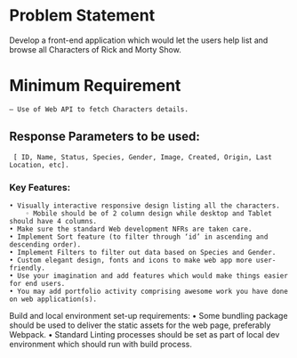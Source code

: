# Problem Statement
Develop a front-end application which would let the users help list and browse all Characters of Rick and Morty Show.
# Minimum Requirement
    — Use of Web API to fetch Characters details.
## Response Parameters to be used:

``` [ ID, Name, Status, Species, Gender, Image, Created, Origin, Last Location, etc].```

### Key Features:
    • Visually interactive responsive design listing all the characters.
        ◦ Mobile should be of 2 column design while desktop and Tablet should have 4 columns.
    • Make sure the standard Web development NFRs are taken care.
    • Implement Sort feature (to filter through ‘id’ in ascending and descending order).
    • Implement Filters to filter out data based on Species and Gender.
    • Custom elegant design, fonts and icons to make web app more user-friendly.
    • Use your imagination and add features which would make things easier for end users.
    • You may add portfolio activity comprising awesome work you have done on web application(s).
Build and local environment set-up requirements:
    • Some bundling package should be used to deliver the static assets for the web page, preferably Webpack.
    • Standard Linting processes should be set as part of local dev environment which should run with build process.